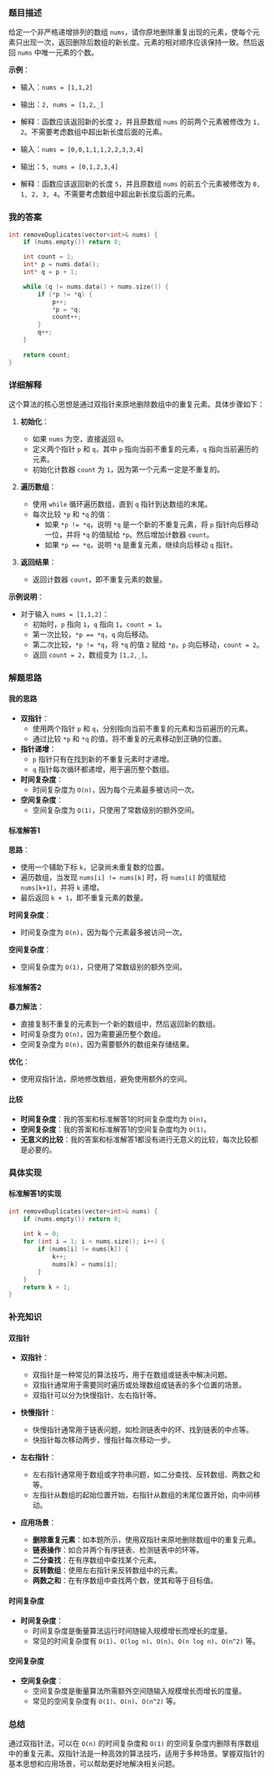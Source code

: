 ### 题目描述

给定一个非严格递增排列的数组 `nums`，请你原地删除重复出现的元素，使每个元素只出现一次，返回删除后数组的新长度。元素的相对顺序应该保持一致。然后返回 `nums` 中唯一元素的个数。

**示例**：
- 输入：`nums = [1,1,2]`
- 输出：`2, nums = [1,2,_]`
- 解释：函数应该返回新的长度 `2`，并且原数组 `nums` 的前两个元素被修改为 `1, 2`。不需要考虑数组中超出新长度后面的元素。

- 输入：`nums = [0,0,1,1,1,2,2,3,3,4]`
- 输出：`5, nums = [0,1,2,3,4]`
- 解释：函数应该返回新的长度 `5`，并且原数组 `nums` 的前五个元素被修改为 `0, 1, 2, 3, 4`。不需要考虑数组中超出新长度后面的元素。

### 我的答案

```cpp
int removeDuplicates(vector<int>& nums) {
    if (nums.empty()) return 0;

    int count = 1;
    int* p = nums.data();
    int* q = p + 1;

    while (q != nums.data() + nums.size()) {
        if (*p != *q) {
            p++;
            *p = *q;
            count++;
        }
        q++;
    }
  
    return count;
}
```

### 详细解释

这个算法的核心思想是通过双指针来原地删除数组中的重复元素。具体步骤如下：

1. **初始化**：
   - 如果 `nums` 为空，直接返回 `0`。
   - 定义两个指针 `p` 和 `q`，其中 `p` 指向当前不重复的元素，`q` 指向当前遍历的元素。
   - 初始化计数器 `count` 为 `1`，因为第一个元素一定是不重复的。

2. **遍历数组**：
   - 使用 `while` 循环遍历数组，直到 `q` 指针到达数组的末尾。
   - 每次比较 `*p` 和 `*q` 的值：
     - 如果 `*p != *q`，说明 `*q` 是一个新的不重复元素，将 `p` 指针向后移动一位，并将 `*q` 的值赋给 `*p`。然后增加计数器 `count`。
     - 如果 `*p == *q`，说明 `*q` 是重复元素，继续向后移动 `q` 指针。

3. **返回结果**：
   - 返回计数器 `count`，即不重复元素的数量。

**示例说明**：
- 对于输入 `nums = [1,1,2]`：
  - 初始时，`p` 指向 `1`，`q` 指向 `1`，`count = 1`。
  - 第一次比较，`*p == *q`，`q` 向后移动。
  - 第二次比较，`*p != *q`，将 `*q` 的值 `2` 赋给 `*p`，`p` 向后移动，`count = 2`。
  - 返回 `count = 2`，数组变为 `[1,2,_]`。

### 解题思路

#### 我的思路

- **双指针**：
  - 使用两个指针 `p` 和 `q`，分别指向当前不重复的元素和当前遍历的元素。
  - 通过比较 `*p` 和 `*q` 的值，将不重复的元素移动到正确的位置。
- **指针递增**：
  - `p` 指针只有在找到新的不重复元素时才递增。
  - `q` 指针每次循环都递增，用于遍历整个数组。
- **时间复杂度**：
  - 时间复杂度为 `O(n)`，因为每个元素最多被访问一次。
- **空间复杂度**：
  - 空间复杂度为 `O(1)`，只使用了常数级别的额外空间。

#### 标准解答1

**思路**：
- 使用一个辅助下标 `k`，记录尚未重复数的位置。
- 遍历数组，当发现 `nums[i] != nums[k]` 时，将 `nums[i]` 的值赋给 `nums[k+1]`，并将 `k` 递增。
- 最后返回 `k + 1`，即不重复元素的数量。

**时间复杂度**：
- 时间复杂度为 `O(n)`，因为每个元素最多被访问一次。

**空间复杂度**：
- 空间复杂度为 `O(1)`，只使用了常数级别的额外空间。

#### 标准解答2

**暴力解法**：
- 直接复制不重复的元素到一个新的数组中，然后返回新的数组。
- 时间复杂度为 `O(n)`，因为需要遍历整个数组。
- 空间复杂度为 `O(n)`，因为需要额外的数组来存储结果。

**优化**：
- 使用双指针法，原地修改数组，避免使用额外的空间。

#### 比较

- **时间复杂度**：我的答案和标准解答1的时间复杂度均为 `O(n)`。
- **空间复杂度**：我的答案和标准解答1的空间复杂度均为 `O(1)`。
- **无意义的比较**：我的答案和标准解答1都没有进行无意义的比较，每次比较都是必要的。

### 具体实现

#### 标准解答1的实现

```cpp
int removeDuplicates(vector<int>& nums) {
    if (nums.empty()) return 0;
  
    int k = 0;
    for (int i = 1; i < nums.size(); i++) {
        if (nums[i] != nums[k]) {
            k++;
            nums[k] = nums[i];
        }
    }
    return k + 1;
}
```

### 补充知识

#### 双指针

- **双指针**：
  - 双指针是一种常见的算法技巧，用于在数组或链表中解决问题。
  - 双指针通常用于需要同时遍历或处理数组或链表的多个位置的场景。
  - 双指针可以分为快慢指针、左右指针等。

- **快慢指针**：
  - 快慢指针通常用于链表问题，如检测链表中的环、找到链表的中点等。
  - 快指针每次移动两步，慢指针每次移动一步。

- **左右指针**：
  - 左右指针通常用于数组或字符串问题，如二分查找、反转数组、两数之和等。
  - 左指针从数组的起始位置开始，右指针从数组的末尾位置开始，向中间移动。

- **应用场景**：
  - **删除重复元素**：如本题所示，使用双指针来原地删除数组中的重复元素。
  - **链表操作**：如合并两个有序链表、检测链表中的环等。
  - **二分查找**：在有序数组中查找某个元素。
  - **反转数组**：使用左右指针来反转数组中的元素。
  - **两数之和**：在有序数组中查找两个数，使其和等于目标值。

#### 时间复杂度

- **时间复杂度**：
  - 时间复杂度是衡量算法运行时间随输入规模增长而增长的度量。
  - 常见的时间复杂度有 `O(1)`、`O(log n)`、`O(n)`、`O(n log n)`、`O(n^2)` 等。

#### 空间复杂度

- **空间复杂度**：
  - 空间复杂度是衡量算法所需额外空间随输入规模增长而增长的度量。
  - 常见的空间复杂度有 `O(1)`、`O(n)`、`O(n^2)` 等。

### 总结

通过双指针法，可以在 `O(n)` 的时间复杂度和 `O(1)` 的空间复杂度内删除有序数组中的重复元素。双指针法是一种高效的算法技巧，适用于多种场景。掌握双指针的基本思想和应用场景，可以帮助更好地解决相关问题。